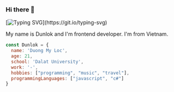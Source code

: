 ### Hi there 👋

[![Typing SVG](https://readme-typing-svg.demolab.com?font=Fira+Code&pause=1000&width=435&lines=Coding+as+art%2C+enjoy+it+~)](https://git.io/typing-svg)

My name is Dunlok and I'm frontend developer. I'm from Vietnam.

```js
const Dunlok = {
  name: 'Duong My Loc',
  age: 21,
  school: 'Dalat University',
  work: '-',
  hobbies: ["programming", "music", "travel"],
  programmingLanguages: ["javascript", "c#"]
}
```
